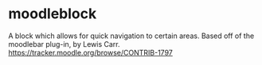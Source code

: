 moodleblock
===========

A block which allows for quick navigation to certain areas.  Based off of the moodlebar plug-in, by Lewis Carr. https://tracker.moodle.org/browse/CONTRIB-1797
